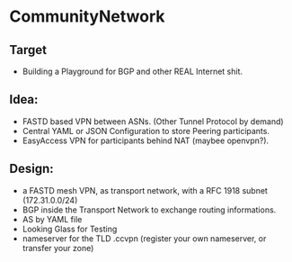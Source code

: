 # CommunityNetwork

## Target
- Building a Playground for BGP and other REAL Internet shit.

## Idea:
- FASTD based VPN between ASNs. (Other Tunnel Protocol by demand)
- Central YAML or JSON Configuration to store Peering participants. 
- EasyAccess VPN for participants behind NAT (maybee openvpn?).


## Design:
- a FASTD mesh VPN, as transport network, with a RFC 1918 subnet (172.31.0.0/24)
- BGP inside the Transport Network to exchange routing informations.
- AS by YAML file
- Looking Glass for Testing
- nameserver for the TLD .ccvpn (register your own nameserver, or transfer your zone)


